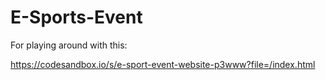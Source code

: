 # E-Sports-Event

For playing around with this:

https://codesandbox.io/s/e-sport-event-website-p3www?file=/index.html
